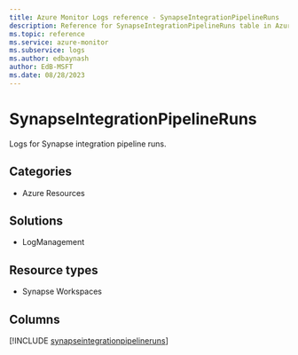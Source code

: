```yaml
---
title: Azure Monitor Logs reference - SynapseIntegrationPipelineRuns
description: Reference for SynapseIntegrationPipelineRuns table in Azure Monitor Logs.
ms.topic: reference
ms.service: azure-monitor
ms.subservice: logs
ms.author: edbaynash
author: EdB-MSFT
ms.date: 08/28/2023
---
```


# SynapseIntegrationPipelineRuns

Logs for Synapse integration pipeline runs.

## Categories

- Azure Resources
## Solutions

- LogManagement
## Resource types

- Synapse Workspaces

            


## Columns
  
[!INCLUDE [synapseintegrationpipelineruns](../includes/synapseintegrationpipelineruns-include.md)]
